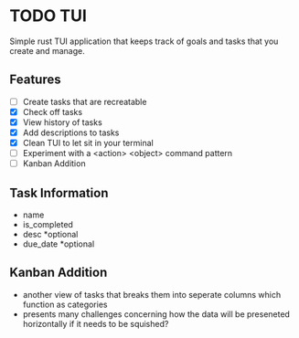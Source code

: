 # TODO TUI
Simple rust TUI application that keeps track of goals and tasks that you create and manage.

## Features
- [ ] Create tasks that are recreatable
- [X] Check off tasks
- [X] View history of tasks
- [X] Add descriptions to tasks
- [X] Clean TUI to let sit in your terminal
- [ ] Experiment with a <action\> <object\> command pattern
- [ ] Kanban Addition

## Task Information
- name
- is_completed
- desc  *optional
- due_date  *optional

## Kanban Addition
- another view of tasks that breaks them into seperate columns which function as categories
- presents many challenges concerning how the data will be preseneted horizontally if it needs to be squished?

